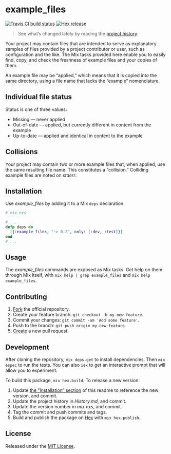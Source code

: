 # example_files

[![Travis CI build status]][Travis-CI-build-status]
[![Hex release]           ][Hex-release]

> See what’s changed lately by reading the [project history][project-history].

Your project may contain files that are intended to serve as explanatory samples
of files provided by a project contributor or user, such as configuration and the
like. The Mix tasks provided here enable you to easily find, copy, and check the
freshness of example files and your copies of them.

An example file may be “applied,” which means that it is copied into the same
directory, using a file name that lacks the “example” nomenclature.

## Individual file status

Status is one of three values:

  * Missing — never applied
  * Out-of-date — applied, but currently different in content from the example
  * Up-to-date — applied and identical in content to the example

## Collisions

Your project may contain two or more example files that, when applied, use the
same resulting file name. This constitutes a “collision.” Colliding example files
are noted on _stderr_.

## Installation

Use _example_files_ by adding it to a Mix `deps` declaration.

```elixir
# mix.exs

# ...
defp deps do
  [{:example_files, "~> 0.2", only: [:dev, :test]}]
end
# ...
```

## Usage

The _example_files_ commands are exposed as Mix tasks. Get help on them through
Mix itself, with `mix help | grep example_files` and `mix help example_files`.

## Contributing

1. [Fork][fork-example_files] the official repository.
2. Create your feature branch: `git checkout -b my-new-feature`.
3. Commit your changes: `git commit -am 'Add some feature'`.
4. Push to the branch: `git push origin my-new-feature`.
5. [Create][compare-example_files-branches] a new pull request.

Development
-----------

After cloning the repository, `mix deps.get` to install dependencies. Then
`mix espec` to run the tests. You can also `iex` to get an interactive prompt
that will allow you to experiment.

To build this package, `mix hex.build`. To release a new version:

1. Update [the ”Installation” section](#installation) of this readme to reference
   the new version, and commit.
2. Update the project history in _History.md_, and commit.
3. Update the version number in _mix.exs_, and commit.
4. Tag the commit and push commits and tags.
5. Build and publish the package on [Hex](Hex-release) with `mix hex.publish`.

## License

Released under the [MIT License][MIT-License].

[Travis CI build status]: https://secure.travis-ci.org/njonsson/example_files.svg?branch=master
[Hex release]:            https://img.shields.io/hexpm/v/example_files.svg

[Travis-CI-build-status]:         http://travis-ci.org/njonsson/example_files                      "Travis CI build status for example_files"
[Hex-release]:                    https://hex.pm/packages/example_files                            "Hex release of example_files"
[project-history]:                https://github.com/njonsson/example_files/blob/master/History.md "example_files project history"
[fork-example_files]:             https://github.com/njonsson/example_files/fork                   "Fork the official repository of example_files"
[compare-example_files-branches]: https://github.com/njonsson/example_files/compare                "Compare branches of example_files repositories"
[MIT-License]:                    http://github.com/njonsson/example_files/blob/master/License.md  "MIT License claim for example_files"
